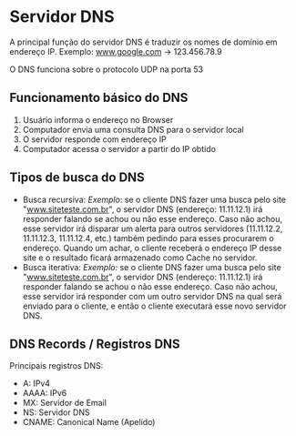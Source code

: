 # Servidor DNS
A principal função do servidor DNS é traduzir os nomes de domínio em endereço IP. Exemplo: www.google.com -> 123.456.78.9

O DNS funciona sobre o protocolo UDP na porta 53

## Funcionamento básico do DNS
1. Usuário informa o endereço no Browser
2. Computador envia uma consulta DNS para o servidor local
3. O servidor responde com endereço IP
4. Computador acessa o servidor a partir do IP obtido

## Tipos de busca do DNS
- Busca recursiva: *Exemplo*: se o cliente DNS fazer uma busca pelo site "www.siteteste.com.br", o servidor DNS (endereço: 11.11.12.1) irá responder falando se achou ou não esse endereço. Caso não achou, esse servidor irá disparar um alerta para outros servidores (11.11.12.2, 11.11.12.3, 11.11.12.4, etc.) também pedindo para esses procurarem o endereço. Quando um achar, o cliente receberá o endereço IP desse site e o resultado ficará armazenado como Cache no servidor.
- Busca iterativa: *Exemplo:* se o cliente DNS fazer uma busca pelo site "www.siteteste.com.br", o servidor DNS (endereço: 11.11.12.1) irá responder falando se achou o não esse endereço. Caso não achou, esse servidor irá responder com um outro servidor DNS na qual será enviado para o cliente, e então o cliente executará esse novo servidor DNS.

## DNS Records / Registros DNS
Principais registros DNS:
- A: IPv4
- AAAA: IPv6
- MX: Servidor de Email
- NS: Servidor DNS
- CNAME: Canonical Name (Apelido)